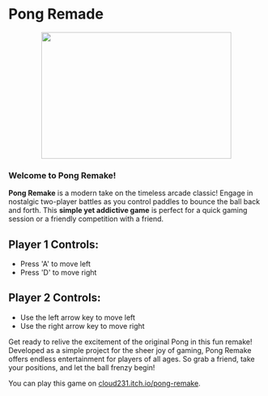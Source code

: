 # Pong Remade

<p align="center">
    <img src="https://raw.githubusercontent.com/Cloud-NL/Cloud-NL/master/gifs/coder.gif" height="250" width="375" alt="" />
</p>

### Welcome to Pong Remake!
**Pong Remake** is a modern take on the timeless arcade classic! Engage in nostalgic two-player battles as you control paddles to bounce the ball back and forth. This **simple yet addictive game** is perfect for a quick gaming session or a friendly competition with a friend.

## Player 1 Controls:
- Press 'A' to move left
- Press 'D' to move right

## Player 2 Controls:
- Use the left arrow key to move left
- Use the right arrow key to move right

Get ready to relive the excitement of the original Pong in this fun remake! Developed as a simple project for the sheer joy of gaming, Pong Remake offers endless entertainment for players of all ages. So grab a friend, take your positions, and let the ball frenzy begin!

You can play this game on [cloud231.itch.io/pong-remake](https://cloud231.itch.io/pong-remake).
